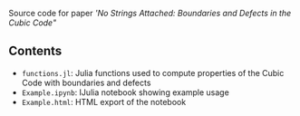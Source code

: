 Source code for paper *'No Strings Attached: Boundaries and Defects in the
Cubic Code"*

## Contents 
- `functions.jl`: Julia functions used to compute properties of the Cubic Code
with boundaries and defects
- `Example.ipynb`: IJulia notebook showing example usage 
- `Example.html`: HTML export of the notebook
